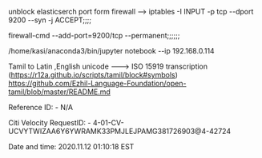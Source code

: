 unblock elasticserch port form firewall --> iptables -I INPUT -p tcp --dport 9200 --syn -j ACCEPT;;;;

firewall-cmd --add-port=9200/tcp --permanent;;;;;;


/home/kasi/anaconda3/bin/jupyter notebook --ip 192.168.0.114

Tamil to Latin ,English unicode ---> ISO 15919 transcription (https://r12a.github.io/scripts/tamil/block#symbols)
https://github.com/Ezhil-Language-Foundation/open-tamil/blob/master/README.md


 Reference ID: - N/A

Citi Velocity RequestID: - 4-01-CV-UCVYTWIZAA6Y6YWRAMK33PMJLEJPAMG381726903@4-42724

Date and time: 2020.11.12 01:10:18 EST
